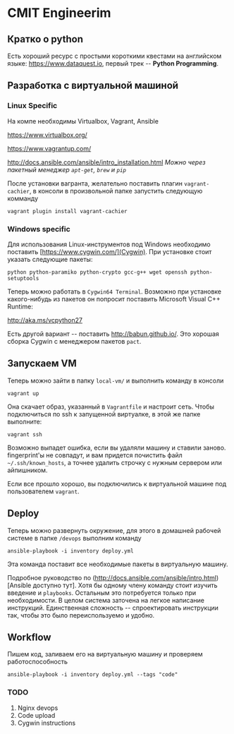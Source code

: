 # CMIT Engineerim 

## Кратко о python
Есть хороший ресурс с простыми короткими квестами на английском языке:
https://www.dataquest.io, первый трек -- **Python Programming**.





## Разработка с виртуальной машиной

### Linux Specific

На компе необходимы Virtualbox, Vagrant, Ansible

https://www.virtualbox.org/

https://www.vagrantup.com/

http://docs.ansible.com/ansible/intro_installation.html
_Можно через пакетный менеджер `apt-get`, `brew` и `pip`_

После установки вагранта, желательно поставить плагин `vagrant-cachier`,
в консоли в произвольной папке запустить следующую комманду
```
vagrant plugin install vagrant-cachier
```

### Windows specific

Для использования Linux-инструментов под Windows необходимо поставить [https://www.cygwin.com/](Cygwin).
При установке стоит указать следующие пакеты:
```
python python-paramiko python-crypto gcc-g++ wget openssh python-setuptools
```

Теперь можно работать в `Cygwin64 Terminal`.
Возможно при установке какого-нибудь из пакетов он попросит поставить Microsoft Visual C++ Runtime:

http://aka.ms/vcpython27


Есть другой вариант -- поставить http://babun.github.io/. Это хорошая сборка Cygwin с менеджером пакетов `pact`.






## Запускаем VM

Теперь можно зайти в папку `local-vm/` и выполнить команду в консоли
```
vagrant up
```

Она скачает образ, указанный в `Vagrantfile` и настроит сеть. 
Чтобы подключиться по ssh к запущенной виртуалке, в этой же папке выполните: 
```
vagrant ssh
```

Возможно выпадет ошибка, если вы удаляли машину и ставили заново. 
fingerprint'ы не совпадут, и вам придется почистить файл `~/.ssh/known_hosts`, а точнее удалить строчку с нужным сервером или айпишником.

Если все прошло хорошо, вы подключились к виртуальной машине под пользователем `vagrant`. 


## Deploy
Теперь можно развернуть окружение, для этого в домашней рабочей системе в папке `/devops` выполним команду
```
ansible-playbook -i inventory deploy.yml 
```

Эта команда поставит все необходимые пакеты в виртуальную машину.


Подробное руководство по (http://docs.ansible.com/ansible/intro.html)[Ansible доступно тут].
Хотя бы одному члену команду стоит изучить введение и `playbooks`.
Остальным это потребуется только при необходимости. В целом система заточена на легкое написание инструкций.
Единственная сложность -- спроектировать инструкции так, чтобы это было переиспользуемо и удобно.




## Workflow

Пишем код, заливаем его на виртуальную машину и проверяем работоспособность
```
ansible-playbook -i inventory deploy.yml --tags "code"
```


### TODO

1. Nginx devops
1. Code upload
1. Cygwin instructions





